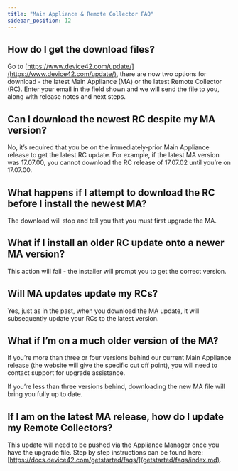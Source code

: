 ```yaml
---
title: "Main Appliance & Remote Collector FAQ"
sidebar_position: 12
---
```


## How do I get the download files?

Go to [https://www.device42.com/update/](https://www.device42.com/update/), there are now two options for download - the latest Main Appliance (MA) or the latest Remote Collector (RC). Enter your email in the field shown and we will send the file to you, along with release notes and next steps.

## Can I download the newest RC despite my MA version?

No, it’s required that you be on the immediately-prior Main Appliance release to get the latest RC update. For example, if the latest MA version was 17.07.00, you cannot download the RC release of 17.07.02 until you’re on 17.07.00.

## What happens if I attempt to download the RC before I install the newest MA?

The download will stop and tell you that you must first upgrade the MA.

## What if I install an older RC update onto a newer MA version?

This action will fail - the installer will prompt you to get the correct version.

## Will MA updates update my RCs?

Yes, just as in the past, when you download the MA update, it will subsequently update your RCs to the latest version.

## What if I’m on a much older version of the MA?

If you’re more than three or four versions behind our current Main Appliance release (the website will give the specific cut off point), you will need to contact support for upgrade assistance.

If you’re less than three versions behind, downloading the new MA file will bring you fully up to date.

## If I am on the latest MA release, how do I update my Remote Collectors?

This update will need to be pushed via the Appliance Manager once you have the upgrade file. Step by step instructions can be found here: [https://docs.device42.com/getstarted/faqs/](getstarted/faqs/index.md).

